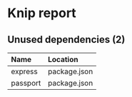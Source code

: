 # Knip report

## Unused dependencies (2)

| Name     | Location     |
|:---------|:-------------|
| express  | package.json |
| passport | package.json |

